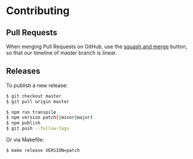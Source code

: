 # Contributing

## Pull Requests

When merging Pull Requests on GitHub, use the [squash and merge](https://github.com/blog/2141-squash-your-commits) button, so that our timeline of master branch is linear.

## Releases

To publish a new release:

```bash
$ git checkout master
$ git pull origin master

$ npm run transpile
$ npm version patch(|minor|major)
$ npm publish
$ git push --follow-tags
```

Or via Makefile:

```bash
$ make release VERSION=patch
```
